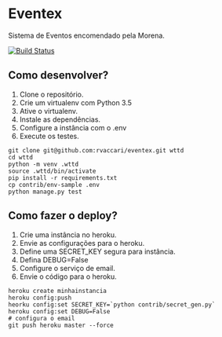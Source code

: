 # Eventex

Sistema de Eventos encomendado pela Morena.

[![Build Status](https://travis-ci.org/rvaccari/eventex.svg?branch=master)](https://travis-ci.org/rvaccari/eventex)


## Como desenvolver?

1. Clone o repositório.
2. Crie um virtualenv com Python 3.5
3. Ative o virtualenv.
4. Instale as dependências.
5. Configure a instância com o .env
6. Execute os testes.

```console
git clone git@github.com:rvaccari/eventex.git wttd
cd wttd
python -m venv .wttd
source .wttd/bin/activate
pip install -r requirements.txt
cp contrib/env-sample .env
python manage.py test
```

## Como fazer o deploy?

1. Crie uma instância no heroku.
2. Envie as configurações para o heroku.
3. Define uma SECRET_KEY segura para instância.
4. Defina DEBUG=False
5. Configure o serviço de email.
6. Envie o código para o heroku.

```console
heroku create minhainstancia
heroku config:push
heorku config:set SECRET_KEY=`python contrib/secret_gen.py`
heroku config:set DEBUG=False
# configura o email
git push heroku master --force 
```